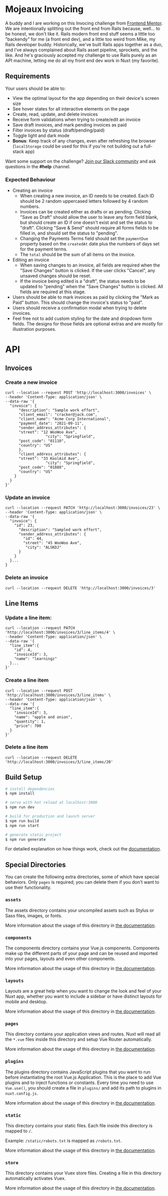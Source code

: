 # Mojeaux Invoicing

A buddy and I are working on this Invocing challenge from [Frontend Mentor](https://www.frontendmentor.io/challenges/invoice-app-i7KaLTQjl). We are intentionally splitting out the front end from Rails because, well... to be honest, we don't like it. Rails modern front end stuff seems a little too "backendy" for me (a front end dev), and a little too weird from Mike, my Rails developer buddy. Historically, we've built Rails apps together as a duo, and I've always complained about Rails asset pipeline, sprockets, and the like. And he's graciously accepted my challenge to use Rails purely as an API machine, letting me do all my front end dev work in Nuxt (my favorite).

## Requirements

Your users should be able to:

- View the optimal layout for the app depending on their device's screen size
- See hover states for all interactive elements on the page
- Create, read, update, and delete invoices
- Receive form validations when trying to create/edit an invoice
- Save draft invoices, and mark pending invoices as paid
- Filter invoices by status (draft/pending/paid)
- Toggle light and dark mode
- **Bonus**: Keep track of any changes, even after refreshing the browser (`localStorage` could be used for this if you're not building out a full-stack app)

Want some support on the challenge? [Join our Slack community](https://www.frontendmentor.io/slack) and ask questions in the **#help** channel.

### Expected Behaviour

- Creating an invoice
  - When creating a new invoice, an ID needs to be created. Each ID should be 2 random uppercased letters followed by 4 random numbers.
  - Invoices can be created either as drafts or as pending. Clicking "Save as Draft" should allow the user to leave any form field blank, but should create an ID if one doesn't exist and set the status to "draft". Clicking "Save & Send" should require all forms fields to be filled in, and should set the status to "pending".
  - Changing the Payments Terms field should set the `paymentDue` property based on the `createdAt` date plus the numbers of days set for the payment terms.
  - The `total` should be the sum of all items on the invoice.
- Editing an invoice
  - When saving changes to an invoice, all fields are required when the "Save Changes" button is clicked. If the user clicks "Cancel", any unsaved changes should be reset.
  - If the invoice being edited is a "draft", the status needs to be updated to "pending" when the "Save Changes" button is clicked. All fields are required at this stage.
- Users should be able to mark invoices as paid by clicking the "Mark as Paid" button. This should change the invoice's status to "paid".
- Users should receive a confirmation modal when trying to delete invoices.
- Feel free not to add custom styling for the date and dropdown form fields. The designs for those fields are optional extras and are mostly for illustration purposes.

# API 

## Invoices

### Create a new invoice

```
curl --location --request POST 'http://localhost:3000/invoices' \
--header 'Content-Type: application/json' \
--data-raw '{
  "invoice": {
      "description": "Sample work effort",
      "client_email": "cracker@jack.com",
      "client_name": "Acme Corp International",
      "payment_date": "2021-09-11",
      "sender_address_attributes": {
      "street": "12 WooWoo Ave",
                  "city": "Springfield",
      "post_code": "01110",
      "country": "US"
      },
      "client_address_attributes": {
      "street": "33 KoolAid Ave",
                  "city": "Springfield",
      "post_code": "01888",
      "country": "US"
    }
  }
}'
```

### Update an invoice
```
curl --location --request PATCH 'http://localhost:3000/invoices/23' \
--header 'Content-Type: application/json' \
--data-raw '{
  "invoice": {
    "id": 23,
      "description": "Sampled work effort",
      "sender_address_attributes": {
        "id": 44,
        "street": "45 WooWoo Ave",
         "city": "ALSKDJ"
      }
    }
  }...
}
```

### Delete an invoice
`curl --location --request DELETE 'http://localhost:3000/invoices/3'`

## Line Items

### Update a line item:
```
curl --location --request PATCH 'http://localhost:3000/invoices/3/line_items/4' \
--header 'Content-Type: application/json' \
--data-raw '{
  "line_item":{
    "id": 4,
    "invoiceId": 3,
    "name": "learningz"
  }...
}'
```

### Create a line item
```
curl --location --request POST 'http://localhost:3000/invoices/3/line_items' \
--header 'Content-Type: application/json' \
--data-raw '{
  "line_item":{
    "invoiceId": 3,
    "name": "apple and onion",
    "quantity": 1,
    "price": 700
  }
}'
```

### Delete a line item
`curl --location --request DELETE 'http://localhost:3000/invoices/3/line_items/20'`




## Build Setup

```bash
# install dependencies
$ npm install

# serve with hot reload at localhost:3000
$ npm run dev

# build for production and launch server
$ npm run build
$ npm run start

# generate static project
$ npm run generate
```

For detailed explanation on how things work, check out the [documentation](https://nuxtjs.org).

## Special Directories

You can create the following extra directories, some of which have special behaviors. Only `pages` is required; you can delete them if you don't want to use their functionality.

### `assets`

The assets directory contains your uncompiled assets such as Stylus or Sass files, images, or fonts.

More information about the usage of this directory in [the documentation](https://nuxtjs.org/docs/2.x/directory-structure/assets).

### `components`

The components directory contains your Vue.js components. Components make up the different parts of your page and can be reused and imported into your pages, layouts and even other components.

More information about the usage of this directory in [the documentation](https://nuxtjs.org/docs/2.x/directory-structure/components).

### `layouts`

Layouts are a great help when you want to change the look and feel of your Nuxt app, whether you want to include a sidebar or have distinct layouts for mobile and desktop.

More information about the usage of this directory in [the documentation](https://nuxtjs.org/docs/2.x/directory-structure/layouts).


### `pages`

This directory contains your application views and routes. Nuxt will read all the `*.vue` files inside this directory and setup Vue Router automatically.

More information about the usage of this directory in [the documentation](https://nuxtjs.org/docs/2.x/get-started/routing).

### `plugins`

The plugins directory contains JavaScript plugins that you want to run before instantiating the root Vue.js Application. This is the place to add Vue plugins and to inject functions or constants. Every time you need to use `Vue.use()`, you should create a file in `plugins/` and add its path to plugins in `nuxt.config.js`.

More information about the usage of this directory in [the documentation](https://nuxtjs.org/docs/2.x/directory-structure/plugins).

### `static`

This directory contains your static files. Each file inside this directory is mapped to `/`.

Example: `/static/robots.txt` is mapped as `/robots.txt`.

More information about the usage of this directory in [the documentation](https://nuxtjs.org/docs/2.x/directory-structure/static).

### `store`

This directory contains your Vuex store files. Creating a file in this directory automatically activates Vuex.

More information about the usage of this directory in [the documentation](https://nuxtjs.org/docs/2.x/directory-structure/store).
